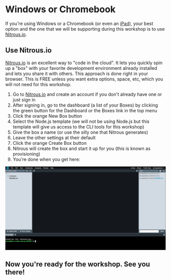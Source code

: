 # Windows or Chromebook

If you're using Windows or a Chromebook (or even an [iPad](http://help.nitrous.io/coding-on-ipad/)), your best option and the one that we will be supporting during this workshop is to use [Nitrous.io](https://www.nitrous.io/join/MommurvvT9A?utm_source=nitrous.io&utm_medium=copypaste&utm_campaign=referral).

## Use Nitrous.io

[Nitrous.io](https://www.nitrous.io/join/MommurvvT9A?utm_source=nitrous.io&utm_medium=copypaste&utm_campaign=referral) is an excellent way to "code in the cloud". It lets you quickly spin up a "box" with your favorite development environment already installed and lets you share it with others. This approach is done right in your browser. This is FREE unless you want extra options, space, etc, which you will not need for this workshop.

1. Go to [Nitrous.io](https://www.nitrous.io/join/MommurvvT9A?utm_source=nitrous.io&utm_medium=copypaste&utm_campaign=referral) and create an account if you don't already have one or just sign in
1. After signing in, go to the dashboard (a list of your Boxes) by clicking the green button for the Dashboard or the Boxes link in the top menu
1. Click the orange New Box button
1. Select the Node.js template (we will not be using Node.js but this template will give us access to the CLI tools for this workshop)
1. Give the box a name (or use the silly one that Nitrous generates)
1. Leave the other settings at their default
1. Click the orange Create Box button
1. Nitrous will create the box and start it up for you (this is known as provisioning)
1. You're done when you get here:

![Nitrous IDE](images/NitrousIDE.png)

## Now you're ready for the workshop. See you there!